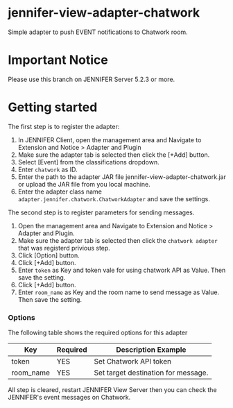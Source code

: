# jennifer-view-adapter-chatwork
Simple adapter to push EVENT notifications to Chatwork room.

# Important Notice

Please use this branch on JENNIFER Server 5.2.3 or more.

# Getting started

The first step is to register the adapter:

1. In JENNIFER Client, open the management area and Navigate to Extension and Notice > Adapter and Plugin
1. Make sure the adapter tab is selected then click the [+Add] button.
1. Select [Event] from the classifications dropdown.
1. Enter `chatwork` as ID.
1. Enter the path to the adapter JAR file jennifer-view-adapter-chatwork.jar or upload the JAR file from you local machine.
1. Enter the adapter class name `adapter.jennifer.chatwork.ChatworkAdapter` and save the settings.

The second step is to register parameters for sending messages.
1. Open the management area and Navigate to Extension and Notice > Adapter and Plugin.
1. Make sure the adapter tab is selected then click the `chatwork adapter` that was registerd privious step.
1. Click [Option] button.
1. Click [+Add] button.
1. Enter `token` as Key and token vale for using chatwork API as Value. Then save the setting.
1. Click [+Add] button.
1. Enter `room_name` as Key and the room name to send message as Value. Then save the setting.


### Options

The following table shows the required options for this adapter

| Key |	Required |	Description	Example |
| --- | --- | --- |
| token |	YES |	Set Chatwork API token |
| room_name |	YES | Set target destination for message. | 


All step is cleared, restart JENNIFER View Server then you can check the JENNIFER's event messages on Chatwork.
